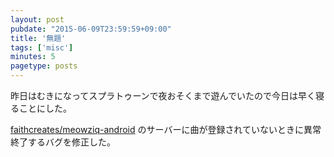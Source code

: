```yaml
---
layout: post
pubdate: "2015-06-09T23:59:59+09:00"
title: '無題'
tags: ['misc']
minutes: 5
pagetype: posts
---
```

昨日はむきになってスプラトゥーンで夜おそくまで遊んでいたので今日は早く寝ることにした。

[faithcreates/meowziq-android][] のサーバーに曲が登録されていないときに異常終了するバグを修正した。

[faithcreates/meowziq-android]: https://github.com/faithcreates/meowziq-android
